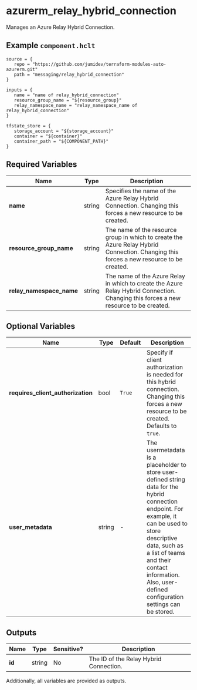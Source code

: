 # azurerm_relay_hybrid_connection

Manages an Azure Relay Hybrid Connection.

## Example `component.hclt`

```hcl
source = {
   repo = "https://github.com/jumidev/terraform-modules-auto-azurerm.git"   
   path = "messaging/relay_hybrid_connection"   
}

inputs = {
   name = "name of relay_hybrid_connection"   
   resource_group_name = "${resource_group}"   
   relay_namespace_name = "relay_namespace_name of relay_hybrid_connection"   
}

tfstate_store = {
   storage_account = "${storage_account}"   
   container = "${container}"   
   container_path = "${COMPONENT_PATH}"   
}

```

## Required Variables

| Name | Type |  Description |
| ---- | --------- |  ----------- |
| **name** | string |  Specifies the name of the Azure Relay Hybrid Connection. Changing this forces a new resource to be created. | 
| **resource_group_name** | string |  The name of the resource group in which to create the Azure Relay Hybrid Connection. Changing this forces a new resource to be created. | 
| **relay_namespace_name** | string |  The name of the Azure Relay in which to create the Azure Relay Hybrid Connection. Changing this forces a new resource to be created. | 

## Optional Variables

| Name | Type |  Default  |  Description |
| ---- | --------- |  ----------- | ----------- |
| **requires_client_authorization** | bool |  `True`  |  Specify if client authorization is needed for this hybrid connection. Changing this forces a new resource to be created. Defaults to `true`. | 
| **user_metadata** | string |  -  |  The usermetadata is a placeholder to store user-defined string data for the hybrid connection endpoint. For example, it can be used to store descriptive data, such as a list of teams and their contact information. Also, user-defined configuration settings can be stored. | 



## Outputs

| Name | Type | Sensitive? | Description |
| ---- | ---- | --------- | --------- |
| **id** | string | No  | The ID of the Relay Hybrid Connection. | 

Additionally, all variables are provided as outputs.

